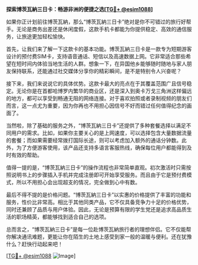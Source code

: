 **探索博茨瓦納三日卡：畅游非洲的便捷之选[[TG💪+ @esim1088](https://t.me/s/esim1088)]**

如果你正计划前往博茨瓦納，那么“博茨瓦納三日卡”绝对是你不可错过的旅行好帮手。无论是商务出差还是休闲度假，这款手机卡都能为你提供稳定、高效的通信服务，让旅途更加轻松愉快。

首先，让我们来了解一下这款卡的基本功能。博茨瓦納三日卡是一款专为短期游客设计的预付费SIM卡，支持语音通话、短信以及高速数据上网。它非常适合那些希望在短时间内体验当地生活的人群。想象一下，在异国他乡能够随时随地与家人朋友保持联系，还能通过社交媒体分享你的精彩瞬间，是不是特别令人兴奋呢？

接下来，我们来说说它的具体优势。这款卡最大的亮点在于其覆盖范围广且信号稳定。无论你是在首都哈博罗内繁华的商业区，还是深入到奥卡万戈三角洲这样偏远的地方，都可以享受到畅通无阻的网络连接。对于喜欢拍照或者录制视频的朋友们而言，这一点尤为重要，因为你再也不用担心因信号不好而错过任何值得纪念的画面了。

当然啦，除了基础的服务之外，“博茨瓦納三日卡”还提供了多种套餐选择以满足不同用户的需求。比如，如果你主要关心的是上网速度，可以选择包含大量数据流量的套餐；而如果需要经常拨打国际长途，则可以考虑加入额外的通话分钟数。此外，为了方便游客使用，该产品还支持多语言客服热线，确保每位用户都能得到及时有效的帮助。

值得一提的是，“博茨瓦納三日卡”的操作流程也非常简单直观。初次激活时只需按照说明书上的步骤插入手机并完成注册即可开始享受服务。而且由于它是预付费模式，所以不用担心会出现超支的情况，完全做到心中有数。

最后不得不提的是价格问题。“博茨瓦納三日卡”以实惠的价格提供了丰富的功能和服务，性价比非常高。相比于其他同类产品，它不仅具备竞争力十足的价格优势，同时还兼顾了品质与用户体验。因此，无论是预算有限的学生党还是追求高品质生活的职场精英，都能够找到适合自己的选项。

总而言之，“博茨瓦納三日卡”是每一位赴博茨瓦納旅行者的理想伴侣。它不仅能帮你解决通讯难题，更能让你在陌生的土地上感受到家一般的温暖与便利。还在犹豫什么？赶快行动起来吧！

[[TG💪+ @esim1088](https://t.me/s/esim1088) ![Image](https://i.postimg.cc/4NQfJmqS/Snipaste-2025-05-13-00-14-12.png)]